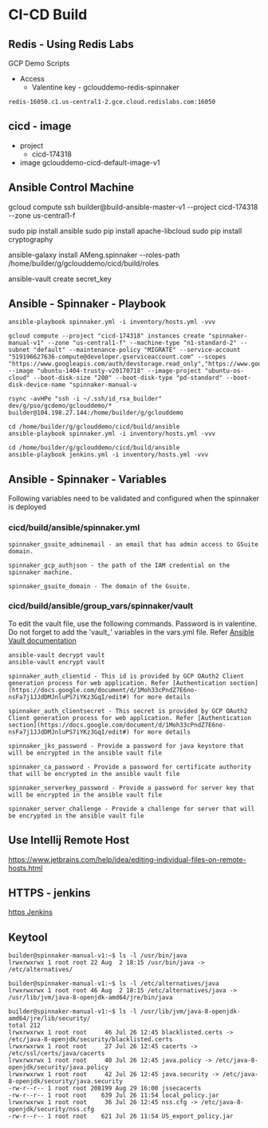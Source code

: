 # CI-CD Build

## Redis - Using Redis Labs
GCP Demo Scripts

+ Access
  - Valentine key - gclouddemo-redis-spinnaker
```
redis-16050.c1.us-central1-2.gce.cloud.redislabs.com:16050
```

## cicd - image
* project
  + cicd-174318
* image
  gclouddemo-cicd-default-image-v1

## Ansible Control Machine

gcloud compute ssh builder@build-ansible-master-v1 --project cicd-174318 --zone us-central1-f

sudo pip install ansible
sudo pip install apache-libcloud
sudo pip install cryptography

ansible-galaxy install  AMeng.spinnaker --roles-path /home/builder/g/gclouddemo/cicd/build/roles


ansible-vault create secret_key


## Ansible - Spinnaker - Playbook

```
ansible-playbook spinnaker.yml -i inventory/hosts.yml -vvv
```


```
gcloud compute --project "cicd-174318" instances create "spinnaker-manual-v1" --zone "us-central1-f" --machine-type "n1-standard-2" --subnet "default" --maintenance-policy "MIGRATE" --service-account "519196627636-compute@developer.gserviceaccount.com" --scopes "https://www.googleapis.com/auth/devstorage.read_only","https://www.googleapis.com/auth/logging.write","https://www.googleapis.com/auth/monitoring.write","https://www.googleapis.com/auth/servicecontrol","https://www.googleapis.com/auth/service.management.readonly","https://www.googleapis.com/auth/trace.append" --image "ubuntu-1404-trusty-v20170718" --image-project "ubuntu-os-cloud" --boot-disk-size "200" --boot-disk-type "pd-standard" --boot-disk-device-name "spinnaker-manual-v
```

```
rsync -avHPe "ssh -i ~/.ssh/id_rsa_builder" dev/g/pso/gcdemo/gclouddemo/* builder@104.198.27.144:/home/builder/g/gclouddemo
```

```
cd /home/builder/g/gclouddemo/cicd/build/ansible
ansible-playbook spinnaker.yml -i inventory/hosts.yml -vvv
```
```
cd /home/builder/g/gclouddemo/cicd/build/ansible
ansible-playbook jenkins.yml -i inventory/hosts.yml -vvv
```
## Ansible - Spinnaker - Variables
Following variables need to be validated and configured when the spinnaker is deployed
### cicd/build/ansible/spinnaker.yml
```
spinnaker_gsuite_adminemail - an email that has admin access to GSuite domain.

```
```
spinnaker_gcp_authjson - the path of the IAM credential on the spinnaker machine. 
```
```
spinnaker_gsuite_domain - The domain of the Gsuite.
```

### cicd/build/ansible/group_vars/spinnaker/vault
To edit the vault file, use the following commands. Password is in valentine. Do not forget to add the 'vault_' variables in the vars.yml file. Refer [Ansible Vault documentation](http://docs.ansible.com/ansible/latest/playbooks_best_practices.html#best-practices-for-variables-and-vaults)   
```
ansible-vault decrypt vault
ansible-vault encrypt vault
```
```
spinnaker_auth_clientid - This id is provided by GCP OAuth2 Client generation process for web application. Refer [Authentication section](https://docs.google.com/document/d/1Moh33cPndZ7E6no-nsFa7j1JJdDMJnluPS7iYKz3GqI/edit#) for more details
```
```
spinnaker_auth_clientsecret - This secret is provided by GCP OAuth2 Client generation process for web application. Refer [Authentication section](https://docs.google.com/document/d/1Moh33cPndZ7E6no-nsFa7j1JJdDMJnluPS7iYKz3GqI/edit#) for more details
```
```
spinnaker_jks_password - Provide a password for java keystore that will be encrypted in the ansible vault file
```
```
spinnaker_ca_password - Provide a password for certificate authority that will be encrypted in the ansible vault file
```
```
spinnaker_serverkey_password - Provide a password for server key that will be encrypted in the ansible vault file
```
```
spinnaker_server_challenge - Provide a challenge for server that will be encrypted in the ansible vault file
```

## Use Intellij Remote Host

https://www.jetbrains.com/help/idea/editing-individual-files-on-remote-hosts.html


## HTTPS - jenkins

[https Jenkins](https://wiki.jenkins.io/display/JENKINS/Starting+and+Accessing+Jenkins)


## Keytool
```
builder@spinnaker-manual-v1:~$ ls -l /usr/bin/java
lrwxrwxrwx 1 root root 22 Aug  2 18:15 /usr/bin/java -> /etc/alternatives/
```

```commandline
builder@spinnaker-manual-v1:~$ ls -l /etc/alternatives/java
lrwxrwxrwx 1 root root 46 Aug  2 18:15 /etc/alternatives/java -> /usr/lib/jvm/java-8-openjdk-amd64/jre/bin/java
```
```commandline
builder@spinnaker-manual-v1:~$ ls -l /usr/lib/jvm/java-8-openjdk-amd64/jre/lib/security/
total 212
lrwxrwxrwx 1 root root     46 Jul 26 12:45 blacklisted.certs -> /etc/java-8-openjdk/security/blacklisted.certs
lrwxrwxrwx 1 root root     27 Jul 26 12:45 cacerts -> /etc/ssl/certs/java/cacerts
lrwxrwxrwx 1 root root     40 Jul 26 12:45 java.policy -> /etc/java-8-openjdk/security/java.policy
lrwxrwxrwx 1 root root     42 Jul 26 12:45 java.security -> /etc/java-8-openjdk/security/java.security
-rw-r--r-- 1 root root 208199 Aug 29 16:00 jssecacerts
-rw-r--r-- 1 root root    639 Jul 26 11:54 local_policy.jar
lrwxrwxrwx 1 root root     36 Jul 26 12:45 nss.cfg -> /etc/java-8-openjdk/security/nss.cfg
-rw-r--r-- 1 root root    621 Jul 26 11:54 US_export_policy.jar

```

